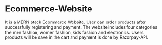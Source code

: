 # Ecommerce-Website
It is a MERN stack Ecommerce Website. User can order products after successfully registering and payment.
The website includes four categories the men fashion, women fashion, kids fashion and electronics.
Users products will be save in the cart and payment is done by Razorpay-API.

